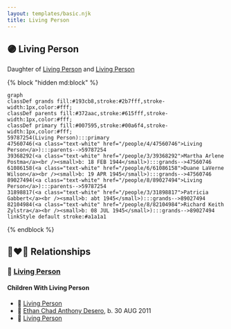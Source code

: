 ```yaml
---
layout: templates/basic.njk
title: Living Person
---
```

## 🟣 Living Person

Daughter of [Living Person](/people/8/89027494) and [Living Person](/people/4/47560746)

{% block "hidden md:block" %}
```mermaid
graph
classDef grands fill:#193cb8,stroke:#2b7fff,stroke-width:1px,color:#fff;
classDef parents fill:#372aac,stroke:#615fff,stroke-width:1px,color:#fff;
classDef primary fill:#007595,stroke:#00a6f4,stroke-width:1px,color:#fff;
59787254(Living Person):::primary
47560746(<a class="text-white" href="/people/4/47560746">Living Person</a>):::parents-->59787254
39368292(<a class="text-white" href="/people/3/39368292">Martha Arlene Postma</a><br /><small>b: 18 FEB 1944</small>):::grands-->47560746
61086158(<a class="text-white" href="/people/6/61086158">Duane LaVerne Wilson</a><br /><small>b: 19 APR 1945</small>):::grands-->47560746
89027494(<a class="text-white" href="/people/8/89027494">Living Person</a>):::parents-->59787254
31898817(<a class="text-white" href="/people/3/31898817">Patricia Gabbert</a><br /><small>b: abt 1945</small>):::grands-->89027494
82104984(<a class="text-white" href="/people/8/82104984">Richard Keith Zylstra</a><br /><small>b: 08 JUL 1945</small>):::grands-->89027494
linkStyle default stroke:#a1a1a1
```
{% endblock %}

## 👩‍❤️‍👨 Relationships

### 🔵 [Living Person](/people/1/11240493)

#### Children With Living Person
* 🔵 [Living Person](/people/2/29576880)
* 🔵 [Ethan Chad Anthony Desero](/people/4/44066798), b. 30 AUG 2011
* 🔵 [Living Person](/people/6/6217596)